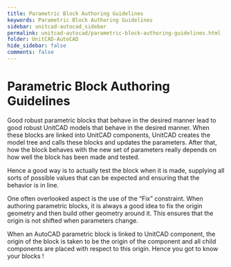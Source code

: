 ```yaml
---
title: Parametric Block Authoring Guidelines
keywords: Parametric Block Authoring Guidelines
sidebar: unitcad-autocad_sidebar
permalink: unitcad-autocad/parametric-block-authoring-guidelines.html
folder: UnitCAD-AutoCAD
hide_sidebar: false
comments: false
---
```

# Parametric Block Authoring Guidelines

Good robust parametric blocks that behave in the desired manner lead to good robust UnitCAD models that behave in the desired manner. When these blocks are linked into UnitCAD components, UnitCAD creates the model tree and calls these blocks and updates the parameters. After that, how the block behaves with the new set of parameters really depends on how well the block has been made and tested.

Hence a good way is to actually test the block when it is made, supplying all sorts of possible values that can be expected and ensuring that the behavior is in line.

One often overlooked aspect is the use of the “Fix” constraint. When authoring parametric blocks, it is always a good idea to fix the origin geometry and then build other geometry around it. This ensures that the origin is not shifted when parameters change.

When an AutoCAD parametric block is linked to UnitCAD component, the origin of the block is taken to be the origin of the component and all child components are placed with respect to this origin. Hence you got to know your blocks !
